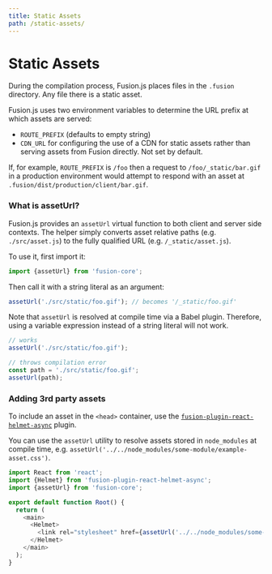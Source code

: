 ```yaml
---
title: Static Assets
path: /static-assets/
---
```


# Static Assets

During the compilation process, Fusion.js places files in the `.fusion` directory. Any file there is a static asset.

Fusion.js uses two environment variables to determine the URL prefix at which assets are served:

* `ROUTE_PREFIX` (defaults to empty string)
* `CDN_URL` for configuring the use of a CDN for static assets rather than serving assets from Fusion directly. Not set by default.

If, for example, `ROUTE_PREFIX` is `/foo` then a request to `/foo/_static/bar.gif` in a production environment would attempt to respond with an asset at `.fusion/dist/production/client/bar.gif`.

### What is assetUrl?

Fusion.js provides an `assetUrl` virtual function to both client and server side contexts. The helper simply converts asset relative paths (e.g. `./src/asset.js`) to the fully qualified URL (e.g. `/_static/asset.js`).

To use it, first import it:

```js
import {assetUrl} from 'fusion-core';
```

Then call it with a string literal as an argument:

```js
assetUrl('./src/static/foo.gif'); // becomes '/_static/foo.gif'
```

Note that `assetUrl` is resolved at compile time via a Babel plugin. Therefore, using a variable expression instead of a string literal will not work.

```js
// works
assetUrl('./src/static/foo.gif');

// throws compilation error
const path = './src/static/foo.gif';
assetUrl(path);
```

### Adding 3rd party assets

To include an asset in the `<head>` container, use the [`fusion-plugin-react-helmet-async`](https://github.com/fusionjs/fusion-plugin-react-helmet-async) plugin.

You can use the `assetUrl` utility to resolve assets stored in `node_modules` at compile time, e.g. `assetUrl('../../node_modules/some-module/example-asset.css')`.

```js
import React from 'react';
import {Helmet} from 'fusion-plugin-react-helmet-async';
import {assetUrl} from 'fusion-core';

export default function Root() {
  return (
    <main>
      <Helmet>
        <link rel="stylesheet" href={assetUrl('../../node_modules/some-path-to-asset')} />
      </Helmet>
    </main>
  );
}
```
